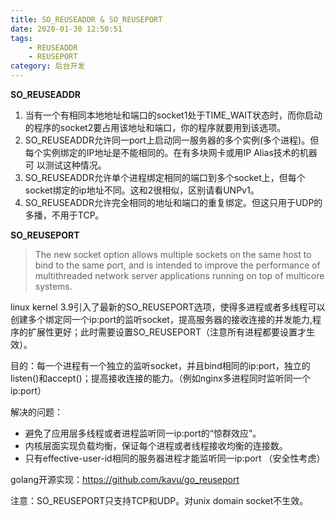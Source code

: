 ```yaml
---
title: SO_REUSEADDR & SO_REUSEPORT
date: 2020-01-30 12:50:51
tags: 
    - REUSEADDR
    - REUSEPORT
category: 后台开发
---
```


**SO_REUSEADDR**

1. 当有一个有相同本地地址和端口的socket1处于TIME_WAIT状态时，而你启动的程序的socket2要占用该地址和端口，你的程序就要用到该选项。
2. SO_REUSEADDR允许同一port上启动同一服务器的多个实例(多个进程)。但每个实例绑定的IP地址是不能相同的。在有多块网卡或用IP Alias技术的机器可
以测试这种情况。
3. SO_REUSEADDR允许单个进程绑定相同的端口到多个socket上，但每个socket绑定的ip地址不同。这和2很相似，区别请看UNPv1。
4. SO_REUSEADDR允许完全相同的地址和端口的重复绑定。但这只用于UDP的多播，不用于TCP。

<!-- more -->

**SO_REUSEPORT**
> The new socket option allows multiple sockets on the same host to bind to the same port, and is intended to improve the performance of multithreaded network server applications running on top of multicore systems.

linux kernel 3.9引入了最新的SO_REUSEPORT选项，使得多进程或者多线程可以创建多个绑定同一个ip:port的监听socket，提高服务器的接收连接的并发能力,程序的扩展性更好；此时需要设置SO_REUSEPORT（注意所有进程都要设置才生效）。

目的：每一个进程有一个独立的监听socket，并且bind相同的ip:port，独立的listen()和accept()；提高接收连接的能力。（例如nginx多进程同时监听同一个ip:port）

解决的问题：

- 避免了应用层多线程或者进程监听同一ip:port的“惊群效应”。
- 内核层面实现负载均衡，保证每个进程或者线程接收均衡的连接数。
- 只有effective-user-id相同的服务器进程才能监听同一ip:port （安全性考虑）

golang开源实现：https://github.com/kavu/go_reuseport

注意：SO_REUSEPORT只支持TCP和UDP。对unix domain socket不生效。